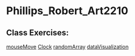 # Phillips_Robert_Art2210

## Class Exercises:

[mouseMove](https://rmphill0210.github.io/Personal/Exercises/Phillips_Robert_Art2210_mouseMove_Fall2019/mouseMove.html)
[Clock](https://rmphill0210.github.io/Personal/Exercises/Phillips_Robert_Art2210_Clock_Fall2019/Clock.html)
[randomArray](https://rmphill0210.github.io/Personal/Exercises/Phillips_Robert_Art2210_randomArray_Fall2019/randomArray.html)
[dataVisualization](https://rmphill0210.github.io/Personal/Exercises)





